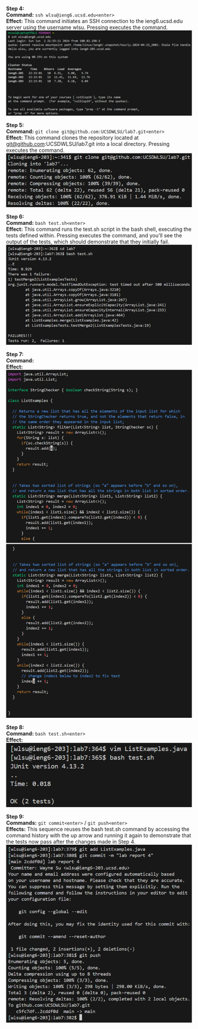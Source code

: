 **Step 4:**
<br>**Command:** `ssh wlsu@ieng6.ucsd.edu<enter>`
<br>**Effect:** This command initiates an SSH connection to the ieng6.ucsd.edu server using the username wlsu. Pressing <enter> executes the command.
<br>![Image](lab4pic1.png)

**Step 5:**
<br>**Command:** `git clone git@github.com:UCSDWLSU/lab7.git<enter>`
<br>**Effect:** This command clones the repository located at git@github.com:UCSDWLSU/lab7.git into a local directory. Pressing <enter> executes the command.
<br>![Image](lab4pic2.png)

**Step 6:**
<br>**Command:** `bash test.sh<enter>`
<br>**Effect:** This command runs the test.sh script in the bash shell, executing the tests defined within. Pressing <enter> executes the command, and you'll see the output of the tests, which should demonstrate that they initially fail.
<br>![Image](lab4pic3.png)

**Step 7:**
<br>**Command:** 
<br>**Effect:** 
<br>![Image](lab4pic5.png)
<br>![Image](lab4pic6.png)

**Step 8:**
<br>**Command:** `bash test.sh<enter>`
<br>**Effect:** 
<br>![Image](lab4pic4.png)

**Step 9:**
<br>**Commands:** `git commit<enter>` / `git push<enter>`
<br>**Effects:** This sequence reuses the bash test.sh command by accessing the command history with the up arrow and running it again to demonstrate that the tests now pass after the changes made in Step 4.
<br>![Image](lab4pic7.png)
